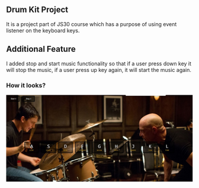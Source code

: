 ## Drum Kit Project 

It is a project part of JS30 course which has a purpose of using event listener on the keyboard keys.

## Additional Feature 
I added stop and start music functionality so that if a user press down key it will stop the music, if a user press up key again, it will start the music again.

### How it looks? 
![alt text](https://github.com/bilgedemirkaya/JS-30/blob/main/01%20Drum%20Kit/drum.JPG)
